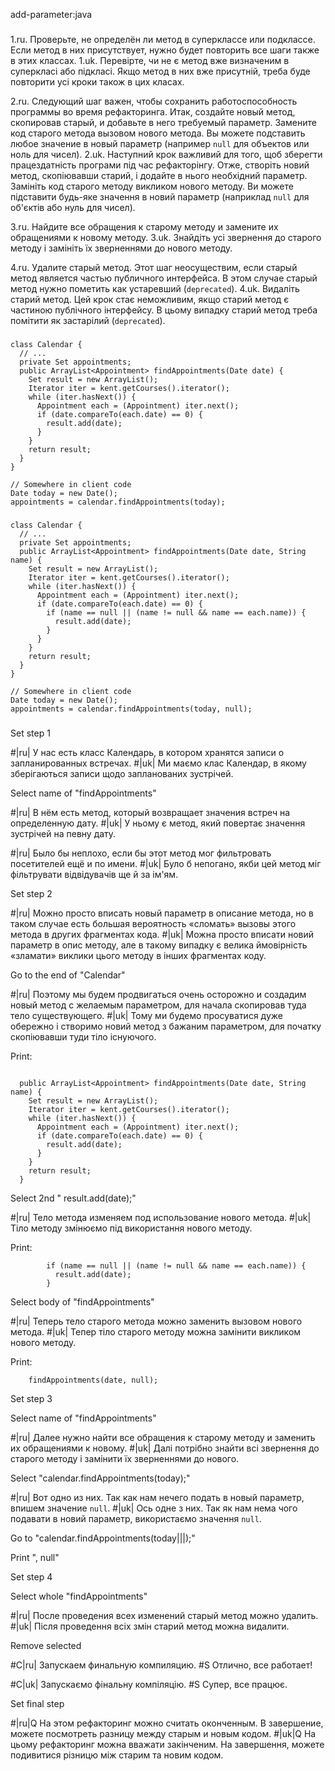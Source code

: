 add-parameter:java

###

1.ru. Проверьте, не определён ли метод в суперклассе или подклассе. Если метод в них присутствует, нужно будет повторить все шаги также в этих классах.
1.uk. Перевірте, чи не є метод вже визначеним в суперкласі або підкласі. Якщо метод в них вже присутній, треба буде повторити усі кроки також в цих класах.

2.ru. Следующий шаг важен, чтобы сохранить работоспособность программы во время рефакторинга. Итак, создайте новый метод, скопировав старый, и добавьте в него требуемый параметр. Замените код старого метода вызовом нового метода. Вы можете подставить любое значение в новый параметр (например <code>null</code> для объектов или ноль для чисел).
2.uk. Наступний крок важливий для того, щоб зберегти працездатність програми під час рефакторінгу. Отже, створіть новий метод, скопіювавши старий, і додайте в нього необхідний параметр. Замініть код старого методу викликом нового методу. Ви можете підставити будь-яке значення в новий параметр (наприклад <code>null</code> для об'єктів або нуль для чисел).

3.ru. Найдите все обращения к старому методу и замените их обращениями к новому методу.
3.uk. Знайдіть усі звернення до старого методу і замініть їх зверненнями до нового методу.

4.ru. Удалите старый метод. Этот шаг неосуществим, если старый метод является частью публичного интерфейса. В этом случае старый метод нужно пометить как устаревший (<code>deprecated</code>).
4.uk. Видаліть старий метод. Цей крок стає неможливим, якщо старий метод є частиною публічного інтерфейсу. В цьому випадку старий метод треба помітити як застарілий (<code>deprecated</code>).



###

```
class Calendar {
  // ...
  private Set appointments;
  public ArrayList<Appointment> findAppointments(Date date) {
    Set result = new ArrayList();
    Iterator iter = kent.getCourses().iterator();
    while (iter.hasNext()) {
      Appointment each = (Appointment) iter.next();
      if (date.compareTo(each.date) == 0) {
        result.add(date);
      }
    }
    return result;
  }
}

// Somewhere in client code
Date today = new Date();
appointments = calendar.findAppointments(today);
```

###

```
class Calendar {
  // ...
  private Set appointments;
  public ArrayList<Appointment> findAppointments(Date date, String name) {
    Set result = new ArrayList();
    Iterator iter = kent.getCourses().iterator();
    while (iter.hasNext()) {
      Appointment each = (Appointment) iter.next();
      if (date.compareTo(each.date) == 0) {
        if (name == null || (name != null && name == each.name)) {
          result.add(date);
        }
      }
    }
    return result;
  }
}

// Somewhere in client code
Date today = new Date();
appointments = calendar.findAppointments(today, null);
```

###

Set step 1

#|ru| У нас есть класс Календарь, в котором хранятся записи о запланированных встречах.
#|uk| Ми маємо клас Календар, в якому зберігаються записи щодо запланованих зустрічей.

Select name of "findAppointments"

#|ru| В нём есть метод, который возвращает значения встреч на определенную дату.
#|uk| У ньому є метод, який повертає значення зустрічей на певну дату.

#|ru| Было бы неплохо, если бы этот метод мог фильтровать посетителей ещё и по имени.
#|uk| Було б непогано, якби цей метод міг фільтрувати відвідувачів ще й за ім'ям.

Set step 2

#|ru| Можно просто вписать новый параметр в описание метода, но в таком случае есть большая вероятность «сломать» вызовы этого метода в других фрагментах кода.
#|uk| Можна просто вписати новий параметр в опис методу, але в такому випадку є велика ймовірність «зламати» виклики цього методу в інших фрагментах коду.

Go to the end of "Calendar"

#|ru| Поэтому мы будем продвигаться очень осторожно и создадим новый метод с желаемым параметром, для начала скопировав туда тело существующего.
#|uk| Тому ми будемо просуватися дуже обережно і створимо новий метод з бажаним параметром, для початку скопіювавши туди тіло існуючого.

Print:
```

  public ArrayList<Appointment> findAppointments(Date date, String name) {
    Set result = new ArrayList();
    Iterator iter = kent.getCourses().iterator();
    while (iter.hasNext()) {
      Appointment each = (Appointment) iter.next();
      if (date.compareTo(each.date) == 0) {
        result.add(date);
      }
    }
    return result;
  }
```

Select 2nd "        result.add(date);"

#|ru| Тело метода изменяем под использование нового метода.
#|uk| Тіло методу змінюємо під використання нового методу.

Print:
```
        if (name == null || (name != null && name == each.name)) {
          result.add(date);
        }
```

Select body of "findAppointments"

#|ru| Теперь тело старого метода можно заменить вызовом нового метода.
#|uk| Тепер тіло старого методу можна замінити викликом нового методу.

Print:
```
    findAppointments(date, null);
```

Set step 3

Select name of "findAppointments"

#|ru| Далее нужно найти все обращения к старому методу и заменить их обращениями к новому.
#|uk| Далі потрібно знайти всі звернення до старого методу і замінити їх зверненнями до нового.

Select "calendar.findAppointments(today);"

#|ru| Вот одно из них. Так как нам нечего подать в новый параметр, впишем значение <code>null</code>.
#|uk| Ось одне з них. Так як нам нема чого подавати в новий параметр, використаємо значення <code>null</code>.

Go to "calendar.findAppointments(today|||);"

Print ", null"

Set step 4

Select whole "findAppointments"

#|ru| После проведения всех изменений старый метод можно удалить.
#|uk| Після проведення всіх змін старий метод можна видалити.

Remove selected

#C|ru| Запускаем финальную компиляцию.
#S Отлично, все работает!

#C|uk| Запускаємо фінальну компіляцію.
#S Супер, все працює.

Set final step

#|ru|Q На этом рефакторинг можно считать оконченным. В завершение, можете посмотреть разницу между старым и новым кодом.
#|uk|Q На цьому рефакторинг можна вважати закінченим. На завершення, можете подивитися різницю між старим та новим кодом.